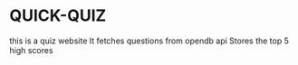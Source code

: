 # QUICK-QUIZ
this is a quiz website 
It fetches questions from opendb api
Stores the top 5 high scores 
